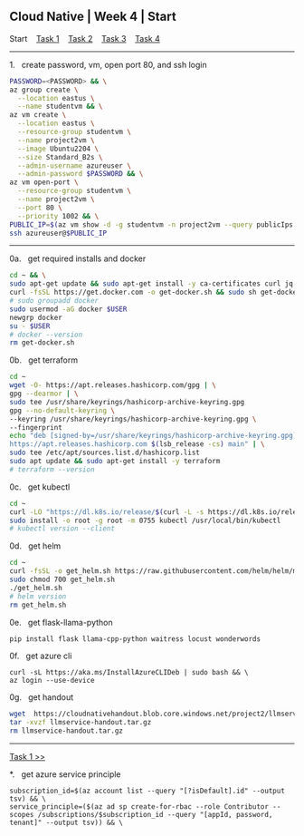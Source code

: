 ## Cloud Native | Week 4 | Start

Start    [Task 1](https://github.com/AFC-AI2C-Cohort-04/coleman-code/blob/main/cloud_native/week_4/task_1.md)    [Task 2](https://github.com/AFC-AI2C-Cohort-04/coleman-code/blob/main/cloud_native/week_4/task_2.md)    [Task 3](https://github.com/AFC-AI2C-Cohort-04/coleman-code/blob/main/cloud_native/week_4/task_3.md)    [Task 4](https://github.com/AFC-AI2C-Cohort-04/coleman-code/blob/main/cloud_native/week_4/task_4.md)

---

1.   create password, vm, open port 80, and ssh login
``` bash
PASSWORD=<PASSWORD> && \
az group create \
  --location eastus \
  --name studentvm && \
az vm create \
  --location eastus \
  --resource-group studentvm \
  --name project2vm \
  --image Ubuntu2204 \
  --size Standard_B2s \
  --admin-username azureuser \
  --admin-password $PASSWORD && \
az vm open-port \
  --resource-group studentvm \
  --name project2vm \
  --port 80 \
  --priority 1002 && \
PUBLIC_IP=$(az vm show -d -g studentvm -n project2vm --query publicIps -o tsv) && \
ssh azureuser@$PUBLIC_IP
```

---

0a.   get required installs and docker
``` bash
cd ~ && \
sudo apt-get update && sudo apt-get install -y ca-certificates curl jq python3-pip python3-venv gnupg software-properties-common && \
curl -fsSL https://get.docker.com -o get-docker.sh && sudo sh get-docker.sh && \
# sudo groupadd docker
sudo usermod -aG docker $USER
newgrp docker
su - $USER
# docker --version
rm get-docker.sh
```

0b.   get terraform
``` bash
cd ~
wget -O- https://apt.releases.hashicorp.com/gpg | \
gpg --dearmor | \
sudo tee /usr/share/keyrings/hashicorp-archive-keyring.gpg
gpg --no-default-keyring \
--keyring /usr/share/keyrings/hashicorp-archive-keyring.gpg \
--fingerprint
echo "deb [signed-by=/usr/share/keyrings/hashicorp-archive-keyring.gpg] \
https://apt.releases.hashicorp.com $(lsb_release -cs) main" | \
sudo tee /etc/apt/sources.list.d/hashicorp.list
sudo apt update && sudo apt-get install -y terraform
# terraform --version
```

0c.   get kubectl
``` bash
cd ~
curl -LO "https://dl.k8s.io/release/$(curl -L -s https://dl.k8s.io/release/stable.txt)/bin/linux/amd64/kubectl"
sudo install -o root -g root -m 0755 kubectl /usr/local/bin/kubectl
# kubectl version --client
```

0d.   get helm
``` bash
cd ~
curl -fsSL -o get_helm.sh https://raw.githubusercontent.com/helm/helm/main/scripts/get-helm-3
sudo chmod 700 get_helm.sh
./get_helm.sh
# helm version
rm get_helm.sh
```

0e.   get flask-llama-python
``` bash
pip install flask llama-cpp-python waitress locust wonderwords
```

0f.   get azure cli
```
curl -sL https://aka.ms/InstallAzureCLIDeb | sudo bash && \
az login --use-device
```

0g.   get handout
``` bash
wget  https://cloudnativehandout.blob.core.windows.net/project2/llmservice-handout.tar.gz
tar -xvzf llmservice-handout.tar.gz
rm llmservice-handout.tar.gz
```

---

[Task 1 >>](https://github.com/AFC-AI2C-Cohort-04/coleman-code/blob/main/cloud_native/week_4/task_1.md)

*.   get azure service principle
```
subscription_id=$(az account list --query "[?isDefault].id" --output tsv) && \
service_principle=($(az ad sp create-for-rbac --role Contributor --scopes /subscriptions/$subscription_id --query "[appId, password, tenant]" --output tsv)) && \
```
